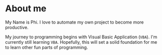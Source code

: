 # About me
My Name is Phi.
I love to automate my own project to become more productive.

My journey to programming begins with Visual Basic Application (`VBA`).
I'm currently still learning `VBA`. Hopefully, this will set a solid foundation for me to learn other fun parts of programming.

<!---
BuiNhatPhi/BuiNhatPhi is a ✨ special ✨ repository because its `README.md` (this file) appears on your GitHub profile.
You can click the Preview link to take a look at your changes.
--->
